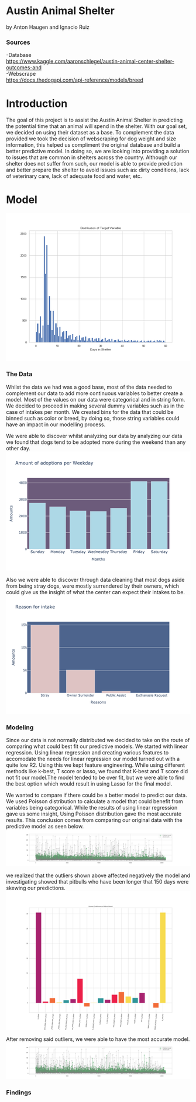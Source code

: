 # Austin Animal Shelter
by Anton Haugen and Ignacio Ruiz

### Sources
-Database<br>
https://www.kaggle.com/aaronschlegel/austin-animal-center-shelter-outcomes-and<br>
-Webscrape<br>
https://docs.thedogapi.com/api-reference/models/breed


# Introduction
The goal of this project is to assist the Austin Animal Shelter in predicting the potential time that an animal will spend in the shelter. With our goal set, we decided on using their dataset as a base. To complement the data provided we took the decision of webscraping for dog weight and size information, this helped us compliment the original database and build a better predictive model. In doing so, we are looking into providing a solution to issues that are common in shelters across the country. Although our shelter does not suffer from such, our model is able to provide prediction and better prepare the shelter to avoid issues such as: dirty conditions, lack of veterinary care, lack of adequate food and water, etc.

# Model
![Image](images/target_distribution.png?raw=true)


### The Data
Whilst the data we had was a good base, most of the data needed to complement our data to add more continuous variables to better create a model. Most of the values on our data were categorical and in string form. We decided to proceed in making several dummy variables such as in the case of intakes per month. We created bins for the data that could be binned such as color or breed, by doing so, those string variables could have an impact in our modelling process.

We were able to discover whilst analyzing our data by analyzing our data we found that dogs tend to be adopted more during the weekend than any other day. 
![Image](images/weekly_adoptions.png?raw=true)

Also we were able to discover through data cleaning that most dogs aside from being stray dogs, were mostly surrendered by their owners, which could give us the insight of what the center can expect their intakes to be.
                    ![Image](images/intake_reason.png?raw=true)


### Modeling
Since our data is not normally distributed we decided to take on the route of comparing what could best fit our predictive models. We started with linear regression. Using linear regression and creating various features to accomodate the needs for linear regression our model turned out with a quite low R2. Using this we kept feature engineering.
While using different methods like k-best, T score or lasso, we found that K-best and T score did not fit our model.The model tended to be over fit, but we were able to find the best option which would result in using Lasso for the final model.

We wanted to compare if there could be a better model to predict our data. We used Poisson distribution to calculate a model that could benefit from variables being categorical. While the results of using linear regression gave us some insight, Using Poisson distribution gave the most accurate results. This conclusion comes from comparing our original data with the predictive model as seen below.
![Image](images/poisson_error250.png?raw=true)

we realized that the outliers shown above affected negatively the model and investigating showed that pitbulls who have been longer that 150 days were skewing our predictions.
![Image](images/pitbull_coefficients.png?raw=true)

After removing said outliers, we were able to have the most accurate model.
![Image](images/poisson_error250_pitbull.png?raw=true)


### Findings


